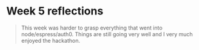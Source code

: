 # Week 5 reflections

> This week was harder to grasp everything that went into node/espress/auth0. Things are still going very well and I very much enjoyed the hackathon.